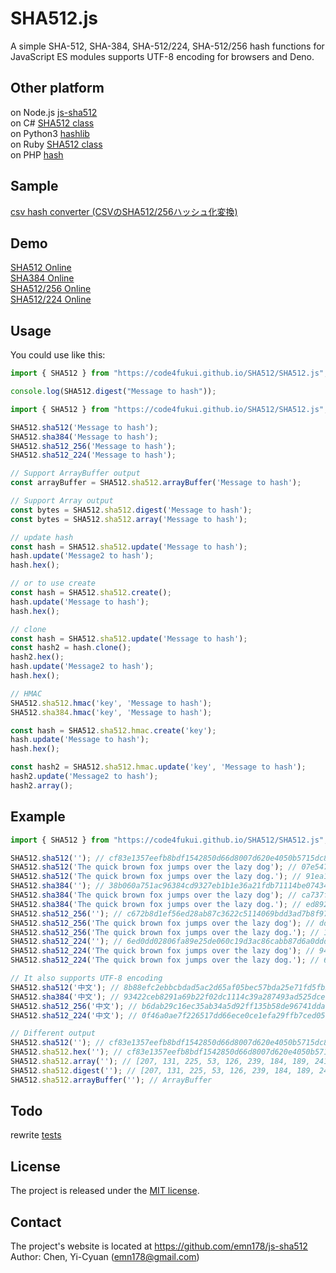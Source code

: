 # SHA512.js
A simple SHA-512, SHA-384, SHA-512/224, SHA-512/256 hash functions for JavaScript ES modules supports UTF-8 encoding for browsers and Deno.

## Other platform

on Node.js [js-sha512](https://github.com/emn178/js-sha512)  
on C# [SHA512 class](https://docs.microsoft.com/ja-jp/dotnet/api/system.security.cryptography.sha512?view=net-6.0)  
on Python3 [hashlib](https://docs.python.org/ja/3/library/hashlib.html)  
on Ruby [SHA512 class](https://docs.ruby-lang.org/ja/latest/class/Digest=3a=3aSHA512.html)  
on PHP [hash](https://www.php.net/manual/ja/function.hash.php)  

## Sample
[csv hash converter (CSVのSHA512/256ハッシュ化変換)](https://code4fukui.github.io/SHA512/sample/csv_hash_converter.html)  

## Demo
[SHA512 Online](http://emn178.github.io/online-tools/sha512.html)  
[SHA384 Online](http://emn178.github.io/online-tools/sha384.html)  
[SHA512/256 Online](http://emn178.github.io/online-tools/sha512_256.html)  
[SHA512/224 Online](http://emn178.github.io/online-tools/sha512_224.html)  

## Usage
You could use like this:
```js
import { SHA512 } from "https://code4fukui.github.io/SHA512/SHA512.js";

console.log(SHA512.digest("Message to hash"));
```

```JavaScript
import { SHA512 } from "https://code4fukui.github.io/SHA512/SHA512.js";

SHA512.sha512('Message to hash');
SHA512.sha384('Message to hash');
SHA512.sha512_256('Message to hash');
SHA512.sha512_224('Message to hash');

// Support ArrayBuffer output
const arrayBuffer = SHA512.sha512.arrayBuffer('Message to hash');

// Support Array output
const bytes = SHA512.sha512.digest('Message to hash');
const bytes = SHA512.sha512.array('Message to hash');

// update hash
const hash = SHA512.sha512.update('Message to hash');
hash.update('Message2 to hash');
hash.hex();

// or to use create
const hash = SHA512.sha512.create();
hash.update('Message to hash');
hash.hex();

// clone
const hash = SHA512.sha512.update('Message to hash');
const hash2 = hash.clone();
hash2.hex();
hash.update('Message2 to hash');
hash.hex();

// HMAC
SHA512.sha512.hmac('key', 'Message to hash');
SHA512.sha384.hmac('key', 'Message to hash');

const hash = SHA512.sha512.hmac.create('key');
hash.update('Message to hash');
hash.hex();

const hash2 = SHA512.sha512.hmac.update('key', 'Message to hash');
hash2.update('Message2 to hash');
hash2.array();
```
## Example
```JavaScript
import { SHA512 } from "https://code4fukui.github.io/SHA512/SHA512.js";

SHA512.sha512(''); // cf83e1357eefb8bdf1542850d66d8007d620e4050b5715dc83f4a921d36ce9ce47d0d13c5d85f2b0ff8318d2877eec2f63b931bd47417a81a538327af927da3e
SHA512.sha512('The quick brown fox jumps over the lazy dog'); // 07e547d9586f6a73f73fbac0435ed76951218fb7d0c8d788a309d785436bbb642e93a252a954f23912547d1e8a3b5ed6e1bfd7097821233fa0538f3db854fee6
SHA512.sha512('The quick brown fox jumps over the lazy dog.'); // 91ea1245f20d46ae9a037a989f54f1f790f0a47607eeb8a14d12890cea77a1bbc6c7ed9cf205e67b7f2b8fd4c7dfd3a7a8617e45f3c463d481c7e586c39ac1ed
SHA512.sha384(''); // 38b060a751ac96384cd9327eb1b1e36a21fdb71114be07434c0cc7bf63f6e1da274edebfe76f65fbd51ad2f14898b95b
SHA512.sha384('The quick brown fox jumps over the lazy dog'); // ca737f1014a48f4c0b6dd43cb177b0afd9e5169367544c494011e3317dbf9a509cb1e5dc1e85a941bbee3d7f2afbc9b1
SHA512.sha384('The quick brown fox jumps over the lazy dog.'); // ed892481d8272ca6df370bf706e4d7bc1b5739fa2177aae6c50e946678718fc67a7af2819a021c2fc34e91bdb63409d7
SHA512.sha512_256(''); // c672b8d1ef56ed28ab87c3622c5114069bdd3ad7b8f9737498d0c01ecef0967a
SHA512.sha512_256('The quick brown fox jumps over the lazy dog'); // dd9d67b371519c339ed8dbd25af90e976a1eeefd4ad3d889005e532fc5bef04d
SHA512.sha512_256('The quick brown fox jumps over the lazy dog.'); // 1546741840f8a492b959d9b8b2344b9b0eb51b004bba35c0aebaac86d45264c3
SHA512.sha512_224(''); // 6ed0dd02806fa89e25de060c19d3ac86cabb87d6a0ddd05c333b84f4
SHA512.sha512_224('The quick brown fox jumps over the lazy dog'); // 944cd2847fb54558d4775db0485a50003111c8e5daa63fe722c6aa37
SHA512.sha512_224('The quick brown fox jumps over the lazy dog.'); // 6d6a9279495ec4061769752e7ff9c68b6b0b3c5a281b7917ce0572de

// It also supports UTF-8 encoding
SHA512.sha512('中文'); // 8b88efc2ebbcbdad5ac2d65af05bec57bda25e71fd5fb25bbd892057a2755fbd05d8d8491cb2946febd5b0f124ffdfbaecf7e34946353c4f1b5ab29545895468
SHA512.sha384('中文'); // 93422ceb8291a69b22f02dc1114c39a287493ad525dcebc77e4019a44eaee2633a85d0f29cd298ee6799048c33a4be0c
SHA512.sha512_256('中文'); // b6dab29c16ec35ab34a5d92ff135b58de96741dda78b1009a2181cf8b45d2f72
SHA512.sha512_224('中文'); // 0f46a0ae7f226517dd66ece0ce1efa29ffb7ced05ac4566fdcaed188

// Different output
SHA512.sha512(''); // cf83e1357eefb8bdf1542850d66d8007d620e4050b5715dc83f4a921d36ce9ce47d0d13c5d85f2b0ff8318d2877eec2f63b931bd47417a81a538327af927da3e
SHA512.sha512.hex(''); // cf83e1357eefb8bdf1542850d66d8007d620e4050b5715dc83f4a921d36ce9ce47d0d13c5d85f2b0ff8318d2877eec2f63b931bd47417a81a538327af927da3e
SHA512.sha512.array(''); // [207, 131, 225, 53, 126, 239, 184, 189, 241, 84, 40, 80, 214, 109, 128, 7, 214, 32, 228, 5, 11, 87, 21, 220, 131, 244, 169, 33, 211, 108, 233, 206, 71, 208, 209, 60, 93, 133, 242, 176, 255, 131, 24, 210, 135, 126, 236, 47, 99, 185, 49, 189, 71, 65, 122, 129, 165, 56, 50, 122, 249, 39, 218, 62]
SHA512.sha512.digest(''); // [207, 131, 225, 53, 126, 239, 184, 189, 241, 84, 40, 80, 214, 109, 128, 7, 214, 32, 228, 5, 11, 87, 21, 220, 131, 244, 169, 33, 211, 108, 233, 206, 71, 208, 209, 60, 93, 133, 242, 176, 255, 131, 24, 210, 135, 126, 236, 47, 99, 185, 49, 189, 71, 65, 122, 129, 165, 56, 50, 122, 249, 39, 218, 62]
SHA512.sha512.arrayBuffer(''); // ArrayBuffer
```

## Todo
rewrite [tests](tests)

## License
The project is released under the [MIT license](http://www.opensource.org/licenses/MIT).

## Contact
The project's website is located at https://github.com/emn178/js-sha512  
Author: Chen, Yi-Cyuan (emn178@gmail.com)  
